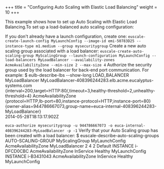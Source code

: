 +++
title = "Configuring Auto Scaling with Elastic Load Balancing"
weight = 10
+++

This example shows how to set up Auto Scaling with Elastic Load Balancing.To set up a load-balanced auto scaling configuration: 

If you don't already have a launch configuration, create one: `euscale-create-launch-config MyLaunchConfig --image-id emi-50783D25 --instance-type m1.medium --group mysecuritygroup` Create a new auto scaling group associated with a load balancer: `euscale-create-auto-scaling-group MyScalingGroup --launch-configuration MyLaunchConfig --load-balancers MyLoadBalancer --availability-zones AcmeAvailabilityZone --min-size 2 --max-size 4` Authorize the security group used by the load balancer for back-end port communication. For example: 
    $ eulb-describe-lbs --show-long
    LOAD_BALANCER	MyLoadBalancer	MyLoadBalancer-408396244283.elb.acme.eucalyptus-systems.com			
    {interval=200,target=HTTP:80/,timeout=3,healthy-threshold=2,unhealthy-threshold=4}		AcmeAvailabilityZone		
    {protocol=HTTP,lb-port=80,instance-protocol=HTTP,instance-port=80}					
    {owner-alias=944786667073,group-name=euca-internal-408396244283-MyLoadBalancer}		
    2014-05-28T18:13:17.902Z

`euca-authorize mysecuritygroup -u 944786667073 -o euca-internal-408396244283-MyLoadBalancer -p -1` Verify that your Auto Scaling group has been created with a load balancer: 
    $ euscale-describe-auto-scaling-groups
    AUTO-SCALING-GROUP	MyScalingGroup	MyLaunchConfig	AcmeAvailabilityZone	MyLoadBalancer	2	4	2	Default
    INSTANCE	i-DFCD0CBC	AcmeAvailabilityZone	InService	Healthy	MyLaunchConfig
    INSTANCE	i-B3431043	AcmeAvailabilityZone	InService	Healthy	MyLaunchConfig

